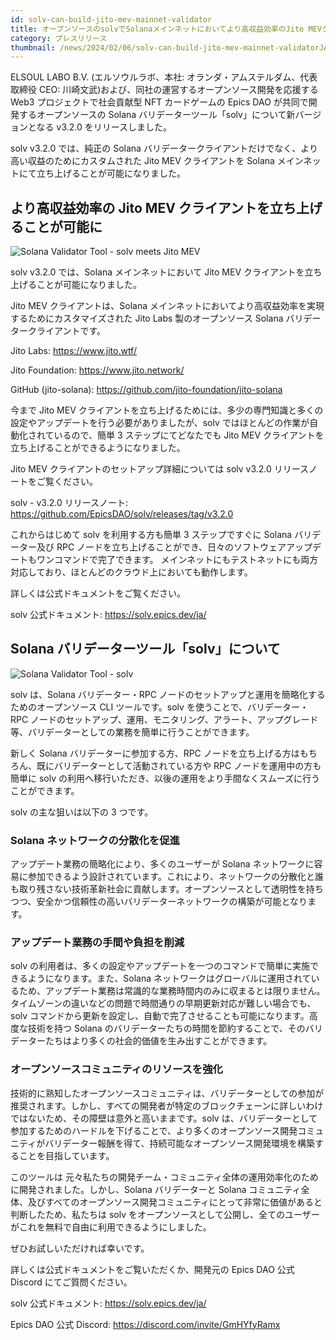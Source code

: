 ```yaml
---
id: solv-can-build-jito-mev-mainnet-validator
title: オープンソースのsolvでSolanaメインネットにおいてより高収益効率のJito MEVクライアントをビルド可能に
category: プレスリリース
thumbnail: /news/2024/02/06/solv-can-build-jito-mev-mainnet-validatorJA.jpg
---
```


ELSOUL LABO B.V. (エルソウルラボ、本社: オランダ・アムステルダム、代表取締役 CEO: 川崎文武)および、同社の運営するオープンソース開発を応援する Web3 プロジェクトで社会貢献型 NFT カードゲームの Epics DAO が共同で開発するオープンソースの Solana バリデーターツール「solv」について新バージョンとなる v3.2.0 をリリースしました。

solv v3.2.0 では、純正の Solana バリデータークライアントだけでなく、より高い収益のためにカスタムされた Jito MEV クライアントを Solana メインネットにて立ち上げることが可能になりました。

## より高収益効率の Jito MEV クライアントを立ち上げることが可能に

![Solana Validator Tool - solv meets Jito MEV](/news/2024/02/06/solvJitoConsole.png)

solv v3.2.0 では、Solana メインネットにおいて Jito MEV クライアントを立ち上げることが可能になりました。

Jito MEV クライアントは、Solana メインネットにおいてより高収益効率を実現するためにカスタマイズされた Jito Labs 製のオープンソース Solana バリデータークライアントです。

Jito Labs: https://www.jito.wtf/

Jito Foundation: https://www.jito.network/

GitHub (jito-solana): https://github.com/jito-foundation/jito-solana

今まで Jito MEV クライアントを立ち上げるためには、多少の専門知識と多くの設定やアップデートを行う必要がありましたが、solv ではほとんどの作業が自動化されているので、簡単 3 ステップにてどなたでも Jito MEV クライアントを立ち上げることができるようになりました。

Jito MEV クライアントのセットアップ詳細については solv v3.2.0 リリースノートをご覧ください。

solv - v3.2.0 リリースノート: https://github.com/EpicsDAO/solv/releases/tag/v3.2.0

これからはじめて solv を利用する方も簡単 3 ステップですぐに Solana バリデーター及び RPC ノードを立ち上げることができ、日々のソフトウェアアップデートもワンコマンドで完了できます。
メインネットにもテストネットにも両方対応しており、ほとんどのクラウド上においても動作します。

詳しくは公式ドキュメントをご覧ください。

solv 公式ドキュメント: https://solv.epics.dev/ja/

## Solana バリデーターツール「solv」について

![Solana Validator Tool - solv](/news/2024/01/23/solv3ja.jpg)

solv は、Solana バリデーター・RPC ノードのセットアップと運用を簡略化するためのオープンソース CLI ツールです。solv を使うことで、バリデーター・RPC ノードのセットアップ、運用、モニタリング、アラート、アップグレード等、バリデーターとしての業務を簡単に行うことができます。

新しく Solana バリデーターに参加する方、RPC ノードを立ち上げる方はもちろん、既にバリデーターとして活動されている方や RPC ノードを運用中の方も簡単に solv の利用へ移行いただき、以後の運用をより手間なくスムーズに行うことができます。

solv の主な狙いは以下の 3 つです。

### Solana ネットワークの分散化を促進

アップデート業務の簡略化により、多くのユーザーが Solana ネットワークに容易に参加できるよう設計されています。これにより、ネットワークの分散化と誰も取り残さない技術革新社会に貢献します。オープンソースとして透明性を持ちつつ、安全かつ信頼性の高いバリデーターネットワークの構築が可能となります。

### アップデート業務の手間や負担を削減

solv の利用者は、多くの設定やアップデートを一つのコマンドで簡単に実施できるようになります。また、Solana ネットワークはグローバルに運用されているため、アップデート業務は常識的な業務時間内のみに収まるとは限りません。タイムゾーンの違いなどの問題で時間通りの早期更新対応が難しい場合でも、solv コマンドから更新を設定し、自動で完了させることも可能になります。高度な技術を持つ Solana のバリデーターたちの時間を節約することで、そのバリデーターたちはより多くの社会的価値を生み出すことができます。

### オープンソースコミュニティのリソースを強化

技術的に熟知したオープンソースコミュニティは、バリデーターとしての参加が推奨されます。しかし、すべての開発者が特定のブロックチェーンに詳しいわけではないため、その障壁は意外と高いままです。solv は、バリデーターとして参加するためのハードルを下げることで、より多くのオープンソース開発コミュニティがバリデーター報酬を得て、持続可能なオープンソース開発環境を構築することを目指しています。

このツールは 元々私たちの開発チーム・コミュニティ全体の運用効率化のために開発されました。しかし、Solana バリデーターと Solana コミュニティ全体、及びすべてのオープンソース開発コミュニティにとって非常に価値があると判断したため、私たちは solv をオープンソースとして公開し、全てのユーザーがこれを無料で自由に利用できるようにしました。

ぜひお試しいただければ幸いです。

詳しくは公式ドキュメントをご覧いただくか、開発元の Epics DAO 公式 Discord にてご質問ください。

solv 公式ドキュメント: https://solv.epics.dev/ja/

Epics DAO 公式 Discord: https://discord.com/invite/GmHYfyRamx
